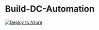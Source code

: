 # Build-DC-Automation

[![Deploy to Azure](https://aka.ms/deploytoazurebutton)](https://portal.azure.com/#create/Microsoft.Template/uri/https%3A%2F%2Fraw.githubusercontent.com%2FRaghav0499%2FBuild-DC-Automation%2Fmain%2Ffinaltemplate.json)
